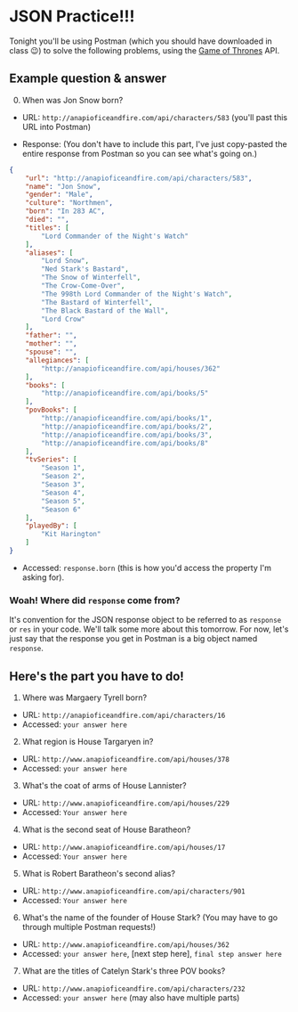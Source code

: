 # JSON Practice!!!

Tonight you'll be using Postman (which you should have downloaded in class 😉) to solve the following problems, using the [Game of Thrones](https://anapioficeandfire.com/) API.

## Example question & answer

0. When was Jon Snow born?

- URL: `http://anapioficeandfire.com/api/characters/583` (you'll past this URL into Postman)

- Response: (You don't have to include this part, I've just copy-pasted the entire response from Postman so you can see what's going on.)

```json
{
    "url": "http://anapioficeandfire.com/api/characters/583",
    "name": "Jon Snow",
    "gender": "Male",
    "culture": "Northmen",
    "born": "In 283 AC",
    "died": "",
    "titles": [
        "Lord Commander of the Night's Watch"
    ],
    "aliases": [
        "Lord Snow",
        "Ned Stark's Bastard",
        "The Snow of Winterfell",
        "The Crow-Come-Over",
        "The 998th Lord Commander of the Night's Watch",
        "The Bastard of Winterfell",
        "The Black Bastard of the Wall",
        "Lord Crow"
    ],
    "father": "",
    "mother": "",
    "spouse": "",
    "allegiances": [
        "http://anapioficeandfire.com/api/houses/362"
    ],
    "books": [
        "http://anapioficeandfire.com/api/books/5"
    ],
    "povBooks": [
        "http://anapioficeandfire.com/api/books/1",
        "http://anapioficeandfire.com/api/books/2",
        "http://anapioficeandfire.com/api/books/3",
        "http://anapioficeandfire.com/api/books/8"
    ],
    "tvSeries": [
        "Season 1",
        "Season 2",
        "Season 3",
        "Season 4",
        "Season 5",
        "Season 6"
    ],
    "playedBy": [
        "Kit Harington"
    ]
}
```

- Accessed: `response.born` (this is how you'd access the property I'm asking for).

### Woah! Where did `response` come from?

It's convention for the JSON response object to be referred to as `response` or `res` in your code. We'll talk some more about this tomorrow. For now, let's just say that the response you get in Postman is a big object named `response`. 

## Here's the part you have to do!

1. Where was Margaery Tyrell born?

- URL: `http://anapioficeandfire.com/api/characters/16`
- Accessed: `your answer here`

2. What region is House Targaryen in?

- URL: `http://www.anapioficeandfire.com/api/houses/378`
- Accessed: `your answer here`

3. What's the coat of arms of House Lannister?

- URL: `http://www.anapioficeandfire.com/api/houses/229`
- Accessed: `Your answer here`

4. What is the second seat of House Baratheon?

- URL: `http://www.anapioficeandfire.com/api/houses/17`
- Accessed: `Your answer here`

5. What is Robert Baratheon's second alias?

- URL: `http://www.anapioficeandfire.com/api/characters/901`
- Accessed: `Your answer here`

6. What's the name of the founder of House Stark? (You may have to go through multiple Postman requests!)

- URL: `http://www.anapioficeandfire.com/api/houses/362`
- Accessed: `your answer here`, [next step here], `final step answer here`

7. What are the titles of Catelyn Stark's three POV books?

- URL: `http://www.anapioficeandfire.com/api/characters/232`
- Accessed: `your answer here` (may also have multiple parts)